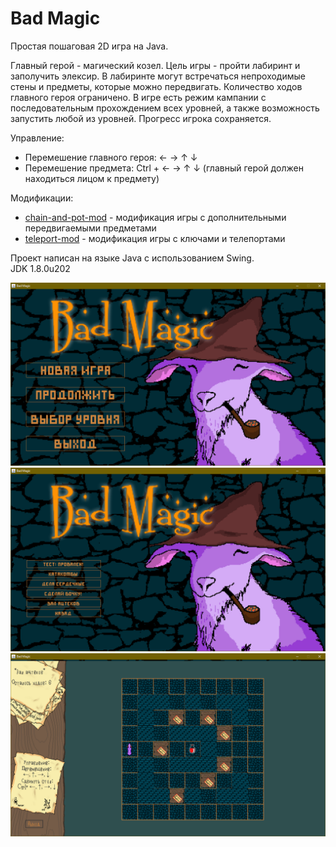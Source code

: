 # Bad Magic
Простая пошаговая 2D игра на Java.

Главный герой - магический козел. Цель игры - пройти лабиринт и заполучить элексир. 
В лабиринте могут встречаться непроходимые стены и предметы, которые можно передвигать. 
Количество ходов главного героя ограничено. 
В игре есть режим кампании с последовательным прохождением всех уровней, а также возможность запустить любой из уровней. Прогресс игрока сохраняется.

Управление:
- Перемешение главного героя: ← → ↑ ↓
- Перемешение предмета: Ctrl + ← → ↑ ↓ (главный герой должен находиться лицом к предмету)

Модификации:
- [chain-and-pot-mod](https://github.com/petrenko-alex/bad-magic-game/tree/chain-and-pot-mod) - модификация игры с дополнительными передвигаемыми предметами
- [teleport-mod](https://github.com/petrenko-alex/bad-magic-game/tree/teleport-mod) - модификация игры с ключами и телепортами

Проект написан на языке Java с использованием Swing.  
JDK 1.8.0u202

![Menu](img/menu.png)
![Choose level](img/choose-level.png)
![Gameplay](img/gameplay.png)
